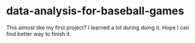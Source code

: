 # data-analysis-for-baseball-games
This almost like my first project? I learned a lot during doing it. Hope I can find better way to finish it.
